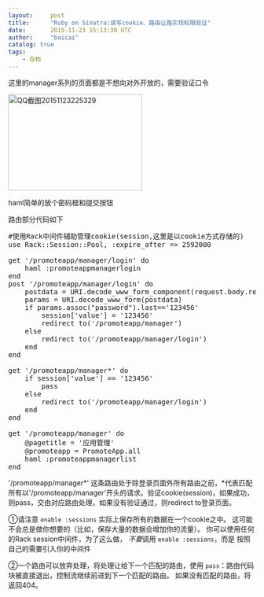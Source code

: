 ```yaml
---
layout:     post
title:      "Ruby on Sinatra:读写cookie、路由让路实现权限验证"
date:       2015-11-23 15:13:30 UTC
author:     "baicai"
catalog: true
tags:
    - 存档
---
```


这里的manager系列的页面都是不想向对外开放的，需要验证口令

<img class="alignnone size-full wp-image-595" src="http://www.liubaicai.net/wp-content/uploads/2015/11/QQ截图20151123225329.png" alt="QQ截图20151123225329" width="272" height="196" />

haml简单的放个密码框和提交按钮

路由部分代码如下
<pre class="lang:ruby decode:true ">#使用Rack中间件辅助管理cookie(session,这里是以cookie方式存储的)
use Rack::Session::Pool, :expire_after =&gt; 2592000

get '/promoteapp/manager/login' do
	haml :promoteappmanagerlogin
end
post '/promoteapp/manager/login' do
	postdata = URI.decode_www_form_component(request.body.read)
	params = URI.decode_www_form(postdata)
	if params.assoc("password").last=='123456'
		session['value'] = '123456'
		redirect to('/promoteapp/manager')
	else
		redirect to('/promoteapp/manager/login')	
	end
end

get '/promoteapp/manager*' do
	if session['value'] == '123456'
		pass
	else
		redirect to('/promoteapp/manager/login')
	end
end

get '/promoteapp/manager' do
	@pagetitle = '应用管理'
	@promoteapp = PromoteApp.all
	haml :promoteappmanagerlist
end</pre>
'/promoteapp/manager*' 这条路由处于除登录页面外所有路由之前，*代表匹配所有以'/promoteapp/manager'开头的请求。验证cookie(session)，如果成功，则pass，交由对应路由处理，如果没有验证通过，则redirect to登录页面。

①请注意 <code>enable :sessions</code> 实际上保存所有的数据在一个cookie之中。 这可能不会总是做你想要的（比如，保存大量的数据会增加你的流量）。 你可以使用任何的Rack session中间件，为了这么做， *不要*调用 <code>enable :sessions</code>，而是 按照自己的需要引入你的中间件

②一个路由可以放弃处理，将处理让给下一个匹配的路由，使用 <code>pass</code>：路由代码块被直接退出，控制流继续前进到下一个匹配的路由。 如果没有匹配的路由，将返回404。